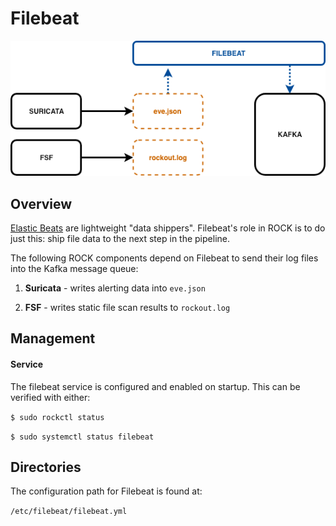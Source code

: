 # Filebeat

<p align="center">
<img src="../../img/filebeat-pipeline.png">
</p>


## Overview

[Elastic Beats](https://www.elastic.co/products/beats) are lightweight
"data shippers". Filebeat's role in ROCK is to do just this: ship file data to
the next step in the pipeline.

The following ROCK components depend on Filebeat to send their log files into
the Kafka message queue:  

1. **Suricata** - writes alerting data into `eve.json`  

2. **FSF** - writes static file scan results to `rockout.log`  


## Management

#### Service

The filebeat service is configured and enabled on startup.  This can be verified
with either:  

`$ sudo rockctl status`  

`$ sudo systemctl status filebeat`  


## Directories

The configuration path for Filebeat is found at:  

`/etc/filebeat/filebeat.yml`
